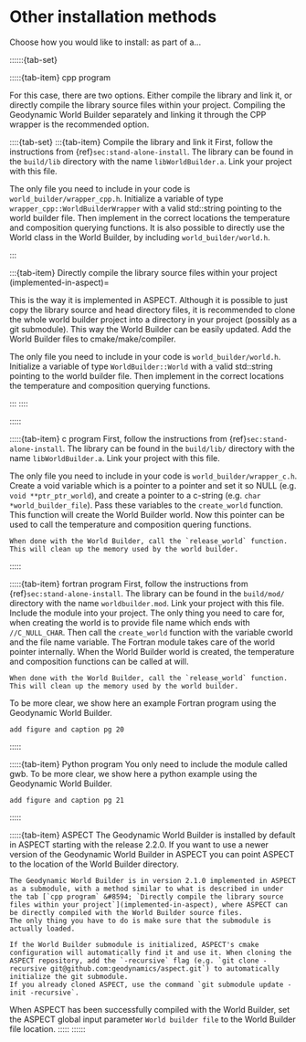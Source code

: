 Other installation methods
=======

Choose how you would like to install: as part of a...

::::::{tab-set}

:::::{tab-item} cpp program

For this case, there are two options. Either compile the library and link it, or directly compile the library source files within your project. Compiling the Geodynamic World Builder separately and linking it through the CPP wrapper is the recommended option.

::::{tab-set}
:::{tab-item} Compile the library and link it
First, follow the instructions from {ref}`sec:stand-alone-install`.
The library can be found in the `build/lib` directory with the name `libWorldBuilder.a`.
Link your project with this file.

The only file you need to include in your code is `world_builder/wrapper_cpp.h`. Initialize a variable of type `wrapper_cpp::WorldBuilderWrapper` with a valid std::string pointing to the world builder file. Then implement in the correct locations the temperature and composition querying functions. It is also possible to directly use the World class in the World Builder, by including `world_builder/world.h`.

:::

:::{tab-item} Directly compile the library source files within your project
(implemented-in-aspect)=

This is the way it is implemented in ASPECT.
Although it is possible to just copy the library source and head directory files, it is recommended to clone the whole world builder project into a directory in your project (possibly as a git submodule).
This way the World Builder can be easily updated. Add the World Builder files to cmake/make/compiler.

The only file you need to include in your code is `world_builder/world.h`.
Initialize a variable of type `WorldBuilder::World` with a valid std::string pointing to the world builder file.
Then implement in the correct locations the temperature and composition querying functions.

:::
::::

:::::

:::::{tab-item} c program
First, follow the instructions from {ref}`sec:stand-alone-install`. The library can be found in the `build/lib/` directory with the name `libWorldBuilder.a`. Link your project with this file.

The only file you need to include in your code is `world_builder/wrapper_c.h`.
Create a void variable which is a pointer to a pointer and set it so NULL (e.g. `void **ptr_ptr_world`), and create a pointer to a c-string (e.g. `char *world_builder_file`).
Pass these variables to the `create_world` function.
This function will create the World Builder world.
Now this pointer can be used to call the temperature and composition quering functions.

```{important}
When done with the World Builder, call the `release_world` function.
This will clean up the memory used by the world builder.
```

:::::

:::::{tab-item} fortran program
First, follow the instructions from {ref}`sec:stand-alone-install`.
The library can be found in the `build/mod/` directory with the name `worldbuilder.mod`.
Link your project with this file.
Include the module into your project. The only thing you need to care for, when creating the world is to provide file name which ends with `//C_NULL_CHAR`.
Then call the `create_world` function with the variable cworld and the file name variable.
The Fortran module takes care of the world pointer internally.
When the World Builder world is created, the temperature and composition functions can be called at will.

```{important}
When done with the World Builder, call the `release_world` function.
This will clean up the memory used by the world builder.
```

To be more clear, we show here an example Fortran program using the Geodynamic World Builder.

```{todo}
add figure and caption pg 20
```
:::::

:::::{tab-item} Python program
You only need to include the module called gwb.
To be more clear, we show here a python example using the Geodynamic World Builder.
```{todo}
add figure and caption pg 21
```

:::::

:::::{tab-item} ASPECT
The Geodynamic World Builder is installed by default in ASPECT starting with the release 2.2.0. If you want to use a newer version of the Geodynamic World Builder in ASPECT you can point ASPECT to the location of the World Builder directory.

```{important}
The Geodynamic World Builder is in version 2.1.0 implemented in ASPECT as a submodule, with a method similar to what is described in under the tab [`cpp program` &#8594; `Directly compile the library source files within your project`](implemented-in-aspect), where ASPECT can be directly compiled with the World Builder source files.
The only thing you have to do is make sure that the submodule is actually loaded.

If the World Builder submodule is initialized, ASPECT's cmake configuration will automatically find it and use it. When cloning the ASPECT repository, add the `-recursive` flag (e.g. `git clone -recursive git@github.com:geodynamics/aspect.git`) to automatically initialize the git submodule.
If you already cloned ASPECT, use the command `git submodule update -init -recursive`.
```

When ASPECT has been successfully compiled with the World Builder, set the ASPECT global input parameter `World builder file` to the World Builder file location.
:::::
::::::
